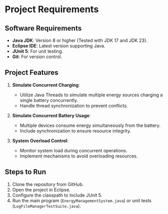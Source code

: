 # Project Requirements

## Software Requirements
- **Java JDK**: Version 8 or higher (Tested with JDK 17 and JDK 23).
- **Eclipse IDE**: Latest version supporting Java.
- **JUnit 5**: For unit testing.
- **Git**: For version control.

## Project Features
1. **Simulate Concurrent Charging**:
   - Utilize Java Threads to simulate multiple energy sources charging a single battery concurrently.
   - Handle thread synchronization to prevent conflicts.

2. **Simulate Concurrent Battery Usage**:
   - Multiple devices consume energy simultaneously from the battery.
   - Include synchronization to ensure resource integrity.

3. **System Overload Control**:
   - Monitor system load during concurrent operations.
   - Implement mechanisms to avoid overloading resources.

## Steps to Run
1. Clone the repository from GitHub.
2. Open the project in Eclipse.
3. Configure the classpath to include JUnit 5.
4. Run the main program (`EnergyManagementSystem.java`) or unit tests (`LogFileManagerTestSuite.java`).


